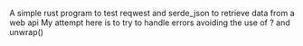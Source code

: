 A simple rust program to test reqwest and serde_json to retrieve data from a web api
My attempt here is to try to handle errors avoiding the use of ? and unwrap()
